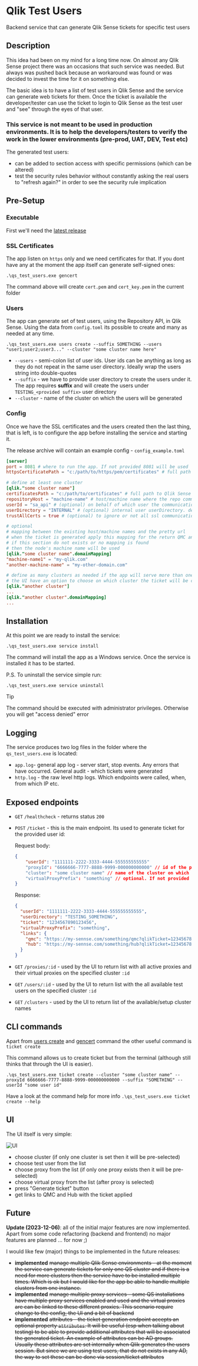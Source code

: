 # Qlik Test Users

Backend service that can generate Qlik Sense tickets for specific test users

## Description

This idea had been on my mind for a long time now. On almost any Qlik Sense project there was an occasions that such service was needed. But always was pushed back because an workaround was found or was decided to invest the time for it on something else.

The basic idea is to have a list of test users in Qlik Sense and the service can generate web tickets for them. Once the ticket is available the developer/tester can use the ticket to login to Qlik Sense as the test user and "see" through the eyes of that user.

### This service is not meant to be used in production environments. It is to help the developers/testers to verify the work in the lower environments (pre-prod, UAT, DEV, Test etc)

The generated test users:

- can be added to section access with specific permissions (which can be altered)
- test the security rules behavior without constantly asking the real users to "refresh again?" in order to see the security rule implication

## Pre-Setup

### Executable

First we'll need the [latest release](https://github.com/informatiqal/qlik-test-users-tickets/releases/latest)

### SSL Certificates

The app listen on `https` only and we need certificates for that. If you dont have any at the moment the app itself can generate self-signed ones:

`.\qs_test_users.exe gencert`

The command above will create `cert.pem` and `cert_key.pem` in the current folder

### Users

The app can generate set of test users, using the Repository API, in Qlik Sense. Using the data from `config.toml` its possible to create and many as needed at any time.

`.\qs_test_users.exe users create --suffix SOMETHING --users "user1;user2;user3..." --cluster "some cluster name here"`

- `--users` - semi-colon list of user ids. User ids can be anything as long as they do not repeat in the same user directory. Ideally wrap the users string into double-quotes
- `--suffix` - we have to provide user directory to create the users under it. The app requires **suffix** and will create the users under `TESTING_<provided suffix>` user directory
- `--cluster` - name of the cluster on which the users will be generated

### Config

Once we have the SSL certificates and the users created then the last thing, that is left, is to configure the app before installing the service and starting it.

The release archive will contain an example config - `config_example.toml`

```toml
[server]
port = 8081 # where to run the app. If not provided 8081 will be used
httpsCertificatePath = "c:/path/to/https/pem/certificates" # full path to the SSL certificates

# define at least one cluster
[qlik."some cluster name"]
certificatesPath = "c:/path/to/certificates" # full path to Qlik Sense certificates
repositoryHost = "machine-name" # host/machine name where the repo communication to be made
userId = "sa_api" # (optional) on behalf of which user the communication to be made. default is sa_api
userDirectory = "INTERNAL" # (optional) internal user userDirectory. default is INTERNAL
trustAllCerts = true # (optional) to ignore or not all ssl communication issues (like self-signed certificates). default is true

# optional
# mapping between the existing host/machine names and the pretty url
# when the ticket is generated apply this mapping for the return QMC and Hub urls
# if this section do not exists or no mapping is found
# then the node's machine name will be used
[qlik."some cluster name".domainMapping]
"machine-name1" = "my-qlik.com"
"another-machine-name" = "my-other-domain.com"

# define as many clusters as needed if the app will serve more than one cluster
# the UI have an option to choose on which cluster the ticket will be created
[qlik."another cluster"]
...
[qlik."another cluster".domainMapping]
...
```

## Installation

At this point we are ready to install the service:

`.\qs_test_users.exe service install`

The command will install the app as a Windows service. Once the service is installed it has to be started.

P.S. To uninstall the service simple run:

`.\qs_test_users.exe service uninstall`

> [!TIP]  
> The command should be executed with administrator privileges. Otherwise you will get "access denied" error

## Logging

The service produces two log files in the folder where the `qs_test_users.exe` is located:

- `app.log`- general app log - server start, stop events. Any errors that have occurred. General audit - which tickets were generated
- `http.log` - the raw level http logs. Which endpoints were called, when, from which IP etc.

## Exposed endpoints

- `GET` `/healthcheck` - returns status `200`
- `POST` `/ticket` - this is the main endpoint. Its used to generate ticket for the provided user id:

  Request body:

  ```json
  {
      "userId": "1111111-2222-3333-4444-555555555555"
      "proxyId": "6666666-7777-8888-9999-000000000000" // id of the proxy service. The ticket will be generated on the host that is behind that proxy service
      "cluster": "some cluster name" // name of the cluster on which the ticket to be generated. The names are defined in config.toml
      "virtualProxyPrefix": "something" // optional. If not provided then the service will generate the ticket for the default ("/") virtual proxy
  }
  ```

  Response:

  ```json
  {
    "userId": "1111111-2222-3333-4444-555555555555",
    "userDirectory": "TESTING_SOMETHING",
    "ticket": "1234567890123456",
    "virtualProxyPrefix": "something",
    "links": {
      "qmc": "https://my-sennse.com/something/qmc?qlikTicket=1234567890123456",
      "hub": "https://my-sennse.com/something/hub?qlikTicket=1234567890123456"
    }
  }
  ```

- `GET` `/proxies/:id` - used by the UI to return list with all active proxies and their virtual proxies on the specified cluster `:id`
- `GET` `/users/:id` - used by the UI to return list with the all available test users on the specified cluster `:id`
- `GET` `/clusters` - used by the UI to return list of the available/setup cluster names

## CLI commands

Apart from [users create](#users) and [gencert](#ssl-certificates) command the other useful command is `ticket create`

This command allows us to create ticket but from the terminal (although still thinks that through the UI is easier).

`.\qs_test_users.exe ticket create --cluster "some cluster name" --proxyId 6666666-7777-8888-9999-000000000000 --suffix "SOMETHING" --userId "some user id"`

Have a look at the command help for more info `.\qs_test_users.exe ticket create --help`

## UI

The UI itself is very simple:

![UI](/assets/ui_image.png)

- choose cluster (if only one cluster is set then it will be pre-selected)
- choose test user from the list
- choose proxy from the list (if only one proxy exists then it will be pre-selected)
- choose virtual proxy from the list (after proxy is selected)
- press "Generate ticket" button
- get links to QMC and Hub with the ticket applied

## Future

**Update (2023-12-06)**: all of the initial major features are now implemented. Apart from some code refactoring (backend and frontend) no major features are planned ... for now ;)

I would like few (major) things to be implemented in the future releases:

- **implemented** ~~manage multiple Qlik Sense environments - at the moment the service can generate tickets for only one QS cluster and if there is a need for more clusters then the service have to be installed multiple times. Which is ok but I would like for the app be able to handle multiple clusters from one instance.~~
- **implemented** ~~manage multiple proxy services - some QS installations have multiple proxy services enabled and used and the virtual proxies are can be linked to these different proxies. This scenario require change to the config, the UI and a bit of backend~~
- **implemented** ~~attributes - the ticket generation endpoint accepts an optional property `attributes`. It will be useful (esp when talking about testing) to be able to provide additional attributes that will be associated the generated ticket. An example of attributes can be AD groups. Usually these attributes are set internally when Qlik generates the users session. But since we are using test users, that do not exists in any AD, the way to set these can be done via session/ticket attributes~~

